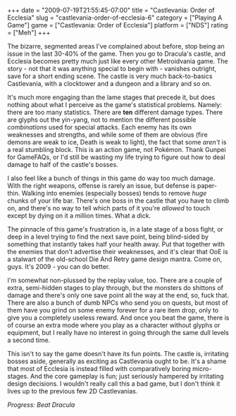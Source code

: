 +++
date = "2009-07-19T21:55:45-07:00"
title = "Castlevania: Order of Ecclesia"
slug = "castlevania-order-of-ecclesia-6"
category = ["Playing A Game"]
game = ["Castlevania: Order of Ecclesia"]
platform = ["NDS"]
rating = ["Meh"]
+++

The bizarre, segmented areas I've complained about before, stop being an issue in the last 30-40\% of the game.  Then you go to Dracula's castle, and Ecclesia becomes pretty much just like every other Metroidvania game.  The story - not that it was anything special to begin with - vanishes outright, save for a short ending scene.  The castle is very much back-to-basics Castlevania, with a clocktower and a dungeon and a library and so on.

It's much more engaging than the lame stages that precede it, but does nothing about what I perceive as the game's statistical problems.  Namely: there are too many statistics.  There are <b>ten</b> different damage types.  There are glyphs out the yin-yang, not to mention the different possible <i>combinations</i> used for special attacks.  Each enemy has its own weaknesses and strengths, and while some of them are obvious (fire demons are weak to ice, Death is weak to light), the fact that some <i>aren't</i> is a real stumbling block.  This is an action game, not Pokémon.  Thank Gunpei for GameFAQs, or I'd still be wasting my life trying to figure out how to deal damage to half of the castle's bosses.

I also feel like a bunch of things in this game do way too much damage.  With the right weapons, offense is rarely an issue, but defense is paper-thin.  Walking into enemies (especially bosses) tends to remove <i>huge</i> chunks of your life bar.  There's one boss in the castle that you have to climb on, and there's no way to tell which parts of it you're <i>allowed</i> to touch except by dying on it a million times.  What a dick.

The pinnacle of this game's frustration is, in a late stage of a boss fight, or deep in a level trying to find the next save point, being blind-sided by something that instantly takes half your health away.  Put that together with the enemies that don't advertise their weaknesses, and it's clear that OoE is a stalwart of the old-school Die And Retry game design mantra.  Come on, guys.  It's 2009 - you can do better.

I'm somewhat non-plussed by the replay value, too.  There are a couple of extra, semi-hidden stages to play through, but the monsters do shittons of damage and there's only one save point all the way at the end, so, fuck that.  There are also a bunch of dumb NPCs who send you on quests, but most of them have you grind on some enemy forever for a rare item drop, only to give you a completely useless reward.  And once you beat the game, there is of course an extra mode where you play as a character without glyphs or equipment, but I really have no interest in going through the same dull levels a second time.

This isn't to say the game doesn't have its fun points.  The castle is, irritating bosses aside, generally as exciting as Castlevania ought to be.  It's a shame that most of Ecclesia is instead filled with comparatively boring micro-stages.  And the core gameplay is fun; just seriously hampered by irritating design decisions.  I wouldn't really call this a bad game, but I don't think it lives up to the previous few 2D Castlevanias.

<i>Progress: Beat Dracula</i>
